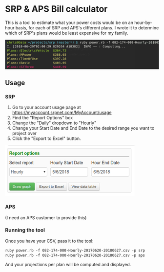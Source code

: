 # SRP & APS Bill calculator

This is a tool to estimate what your power costs would be on an hour-by-hour basis, for each of SRP and APS's different plans. I wrote it to determine which of SRP's plans would be least expensive for my family.

![](doc/Screenshot_20180629_020116.png)

## Usage

### SRP

1. Go to your account usage page at https://myaccount.srpnet.com/MyAccount/usage
2. Find the "Report Options" box
3. Change the "Daily" dropdown to "Hourly"
4. Change your Start Date and End Date to the desired range you want to project over
5. Click the "Export to Excel" button.

![](doc/Screenshot_20180629_020254.png)

### APS

(I need an APS customer to provide this)

### Running the tool

Once you have your CSV, pass it to the tool:

    ruby power.rb -f 082-174-000-Hourly-20170620-20180627.csv -p srp
    ruby power.rb -f 082-174-000-Hourly-20170620-20180627.csv -p aps

And your projections per plan will be computed and displayed.
